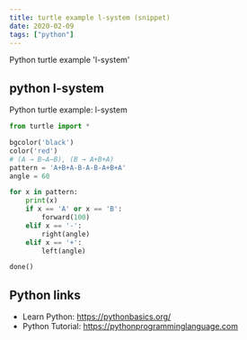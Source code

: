 ```yaml
---
title: turtle example l-system (snippet)
date: 2020-02-09
tags: ["python"]
---
```

Python turtle example 'l-system'


## python l-system

Python turtle example: l-system

```python
from turtle import *

bgcolor('black')
color('red')
# (A → B−A−B), (B → A+B+A)
pattern = 'A+B+A-B-A-B-A+B+A'
angle = 60

for x in pattern:
    print(x)
    if x == 'A' or x == 'B':
        forward(100)
    elif x == '-':
        right(angle)
    elif x == '+':
        left(angle)

done()

```

## Python links

- Learn Python: https://pythonbasics.org/
- Python Tutorial: https://pythonprogramminglanguage.com
